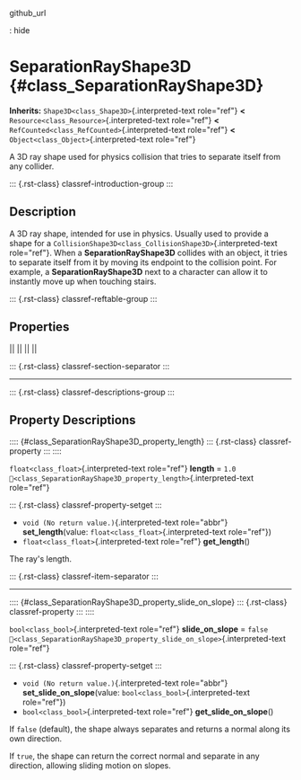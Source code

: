 github_url

:   hide

# SeparationRayShape3D {#class_SeparationRayShape3D}

**Inherits:** `Shape3D<class_Shape3D>`{.interpreted-text role="ref"}
**\<** `Resource<class_Resource>`{.interpreted-text role="ref"} **\<**
`RefCounted<class_RefCounted>`{.interpreted-text role="ref"} **\<**
`Object<class_Object>`{.interpreted-text role="ref"}

A 3D ray shape used for physics collision that tries to separate itself
from any collider.

::: {.rst-class}
classref-introduction-group
:::

## Description

A 3D ray shape, intended for use in physics. Usually used to provide a
shape for a `CollisionShape3D<class_CollisionShape3D>`{.interpreted-text
role="ref"}. When a **SeparationRayShape3D** collides with an object, it
tries to separate itself from it by moving its endpoint to the collision
point. For example, a **SeparationRayShape3D** next to a character can
allow it to instantly move up when touching stairs.

::: {.rst-class}
classref-reftable-group
:::

## Properties

||
||
||
||

::: {.rst-class}
classref-section-separator
:::

------------------------------------------------------------------------

::: {.rst-class}
classref-descriptions-group
:::

## Property Descriptions

:::: {#class_SeparationRayShape3D_property_length}
::: {.rst-class}
classref-property
:::
::::

`float<class_float>`{.interpreted-text role="ref"} **length** = `1.0`
`🔗<class_SeparationRayShape3D_property_length>`{.interpreted-text
role="ref"}

::: {.rst-class}
classref-property-setget
:::

- `void (No return value.)`{.interpreted-text role="abbr"}
  **set_length**(value: `float<class_float>`{.interpreted-text
  role="ref"})
- `float<class_float>`{.interpreted-text role="ref"} **get_length**()

The ray\'s length.

::: {.rst-class}
classref-item-separator
:::

------------------------------------------------------------------------

:::: {#class_SeparationRayShape3D_property_slide_on_slope}
::: {.rst-class}
classref-property
:::
::::

`bool<class_bool>`{.interpreted-text role="ref"} **slide_on_slope** =
`false`
`🔗<class_SeparationRayShape3D_property_slide_on_slope>`{.interpreted-text
role="ref"}

::: {.rst-class}
classref-property-setget
:::

- `void (No return value.)`{.interpreted-text role="abbr"}
  **set_slide_on_slope**(value: `bool<class_bool>`{.interpreted-text
  role="ref"})
- `bool<class_bool>`{.interpreted-text role="ref"}
  **get_slide_on_slope**()

If `false` (default), the shape always separates and returns a normal
along its own direction.

If `true`, the shape can return the correct normal and separate in any
direction, allowing sliding motion on slopes.
